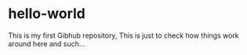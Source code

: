 # hello-world
This is my first Gibhub repository, This is just to check how things work around here and such...
